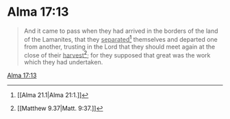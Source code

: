 # Alma 17:13

> And it came to pass when they had arrived in the borders of the land of the Lamanites, that they <u>separated</u>[^a] themselves and departed one from another, trusting in the Lord that they should meet again at the close of their <u>harvest</u>[^b]; for they supposed that great was the work which they had undertaken.

[Alma 17:13](https://www.churchofjesuschrist.org/study/scriptures/bofm/alma/17?lang=eng&id=p13#p13)


[^a]: [[Alma 21.1|Alma 21:1.]]
[^b]: [[Matthew 9.37|Matt. 9:37.]]
